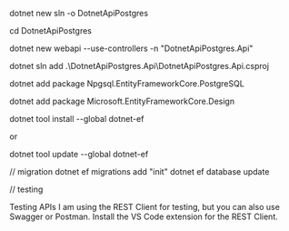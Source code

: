 dotnet new sln -o DotnetApiPostgres

cd DotnetApiPostgres

dotnet new webapi --use-controllers -n "DotnetApiPostgres.Api"

dotnet sln add .\DotnetApiPostgres.Api\DotnetApiPostgres.Api.csproj

dotnet add package Npgsql.EntityFrameworkCore.PostgreSQL

dotnet add package Microsoft.EntityFrameworkCore.Design


dotnet tool install --global dotnet-ef

or

dotnet tool update --global dotnet-ef

// migration
dotnet ef  migrations add "init"
dotnet ef  database update


// testing

Testing APIs
I am using the REST Client for testing, but you can also use Swagger or Postman. 
Install the VS Code extension for the REST Client.





